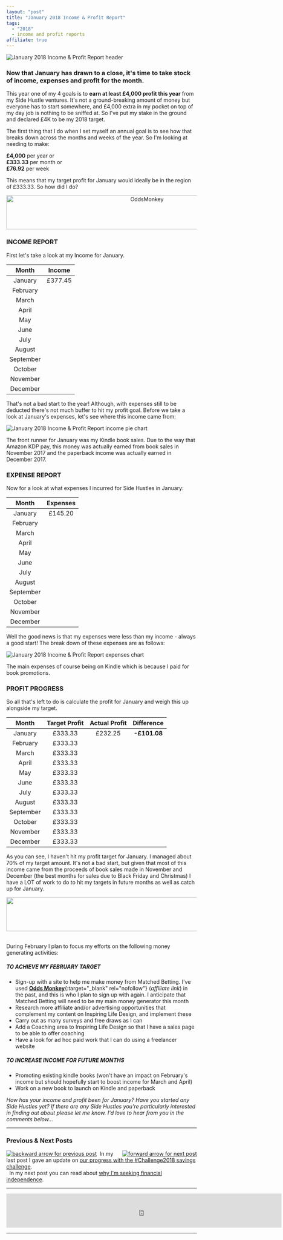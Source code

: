```yaml
---
layout: "post"
title: "January 2018 Income & Profit Report"
tags:
  - "2018"
  - income and profit reports
affiliate: true
---
```

![January 2018 Income & Profit Report header](/i/Income-and-profit-header.png)


### Now that January has drawn to a close, it's time to take stock of income, expenses and profit for the month.

This year one of my 4 goals is to **earn at least £4,000 profit this year** from my Side Hustle ventures. It's not a ground-breaking amount of money but everyone has to start somewhere, and £4,000 extra in my pocket on top of my day job is nothing to be sniffed at. So I've put my stake in the ground and declared £4K to be my 2018 target.

The first thing that I do when I set myself an annual goal is to see how that breaks down across the months and weeks of the year. So I'm looking at needing to make:

**£4,000** per year or <br>
**£333.33** per month or <br>
**£76.92** per week

This means that my target profit for January would ideally be in the region of £333.33. So how did I do?

<!-- START ADVERTISER: OddsMonkey -->
<center>
<a href="https://www.oddsmonkey.com/affiliates/affiliate.php?id=56187_0_1_26" target="_blank" rel="nofollow"><img style="border:0px" src="https://www.oddsmonkey.com/affiliates/media/banners/Web Banner - 728x90.png" width="728" height="90" alt="OddsMonkey"></a>
</center>
<!-- END ADVERTISER: OddsMonkey -->

### INCOME REPORT
First let's take a look at my Income for January.

<table class="table table-colored">
  <thead>
    <tr>
      <th style="text-align: center">Month</th>
      <th style="text-align: center">Income</th>
    </tr>
  </thead>
  <tbody>
    <tr>
      <td style="text-align: center">January</td>
      <td style="text-align: center">£377.45</td>
    </tr>
    <tr>
      <td style="text-align: center">February</td>
      <td style="text-align: center"></td>
    </tr>
    <tr>
      <td style="text-align: center">March</td>
      <td style="text-align: center"></td>
    </tr>
    <tr>
      <td style="text-align: center">April</td>
      <td style="text-align: center"></td>
    </tr>
    <tr>
      <td style="text-align: center">May</td>
      <td style="text-align: center"></td>
    </tr>
        <tr>
      <td style="text-align: center">June</td>
      <td style="text-align: center"></td>
    </tr>
        <tr>
      <td style="text-align: center">July</td>
      <td style="text-align: center"></td>
    </tr>
        <tr>
      <td style="text-align: center">August</td>
      <td style="text-align: center"></td>
    </tr>
        <tr>
      <td style="text-align: center">September</td>
      <td style="text-align: center"></td>
    </tr>
        <tr>
      <td style="text-align: center">October</td>
      <td style="text-align: center"></td>
    </tr>
        <tr>
      <td style="text-align: center">November</td>
      <td style="text-align: center"></td>
    </tr>
        <tr>
      <td style="text-align: center">December</td>
      <td style="text-align: center"></td>
    </tr>
  </tbody>
</table>

That's not a bad start to the year! Although, with expenses still to be deducted there's not much buffer to hit my profit goal. Before we take a look at January's expenses, let's see where this income came from:

![January 2018 Income & Profit Report income pie chart](/i/January-2018-income-pie-chart.png)

The front runner for January was my Kindle book sales. Due to the way that Amazon KDP pay, this money was actually earned from book sales in November 2017 and the paperback income was actually earned in December 2017.

### EXPENSE REPORT
Now for a look at what expenses I incurred for Side Hustles in January:

<table class="table table-colored">
  <thead>
    <tr>
      <th style="text-align: center">Month</th>
      <th style="text-align: center">Expenses</th>
    </tr>
  </thead>
  <tbody>
    <tr>
      <td style="text-align: center">January</td>
      <td style="text-align: center">£145.20</td>
    </tr>
    <tr>
      <td style="text-align: center">February</td>
      <td style="text-align: center"></td>
    </tr>
    <tr>
      <td style="text-align: center">March</td>
      <td style="text-align: center"></td>
    </tr>
    <tr>
      <td style="text-align: center">April</td>
      <td style="text-align: center"></td>
    </tr>
    <tr>
      <td style="text-align: center">May</td>
      <td style="text-align: center"></td>
    </tr>
        <tr>
      <td style="text-align: center">June</td>
      <td style="text-align: center"></td>
    </tr>
        <tr>
      <td style="text-align: center">July</td>
      <td style="text-align: center"></td>
    </tr>
        <tr>
      <td style="text-align: center">August</td>
      <td style="text-align: center"></td>
    </tr>
        <tr>
      <td style="text-align: center">September</td>
      <td style="text-align: center"></td>
    </tr>
        <tr>
      <td style="text-align: center">October</td>
      <td style="text-align: center"></td>
    </tr>
        <tr>
      <td style="text-align: center">November</td>
      <td style="text-align: center"></td>
    </tr>
        <tr>
      <td style="text-align: center">December</td>
      <td style="text-align: center"></td>
    </tr>
  </tbody>
</table>

Well the good news is that my expenses were less than my income - always a good start! The break down of these expenses are as follows:

![January 2018 Income & Profit Report expenses chart](/i/January-2018-expenses-chart.png)

The main expenses of course being on Kindle which is because I paid for book promotions.

### PROFIT PROGRESS
So all that's left to do is calculate the profit for January and weigh this up alongside my target.

<table class="table table-colored">
  <thead>
    <tr>
      <th style="text-align: center">Month</th>
      <th style="text-align: center">Target Profit</th>
      <th style="text-align: center">Actual Profit</th>
      <th style="text-align: center">Difference</th>
    </tr>
  </thead>
  <tbody>
    <tr>
      <td style="text-align: center">January</td>
      <td style="text-align: center">£333.33</td>
      <td style="text-align: center">£232.25</td>
      <td style="text-align: center"><b>-£101.08</b></td>      
    </tr>
    <tr>
      <td style="text-align: center">February</td>
      <td style="text-align: center">£333.33</td>
      <td style="text-align: center"></td>
      <td style="text-align: center"></td>  
    </tr>
    <tr>
      <td style="text-align: center">March</td>
      <td style="text-align: center">£333.33</td>
      <td style="text-align: center"></td>
      <td style="text-align: center"></td>
    </tr>
    <tr>
      <td style="text-align: center">April</td>
      <td style="text-align: center">£333.33</td>
      <td style="text-align: center"></td>
      <td style="text-align: center"></td>
    </tr>
    <tr>
      <td style="text-align: center">May</td>
      <td style="text-align: center">£333.33</td>
      <td style="text-align: center"></td>
      <td style="text-align: center"></td>
    </tr>
        <tr>
      <td style="text-align: center">June</td>
      <td style="text-align: center">£333.33</td>
      <td style="text-align: center"></td>
      <td style="text-align: center"></td>
    </tr>
        <tr>
      <td style="text-align: center">July</td>
      <td style="text-align: center">£333.33</td>
      <td style="text-align: center"></td>
      <td style="text-align: center"></td>
    </tr>
        <tr>
      <td style="text-align: center">August</td>
      <td style="text-align: center">£333.33</td>
      <td style="text-align: center"></td>
      <td style="text-align: center"></td>
    </tr>
        <tr>
      <td style="text-align: center">September</td>
      <td style="text-align: center">£333.33</td>
      <td style="text-align: center"></td>
      <td style="text-align: center"></td>
    </tr>
        <tr>
      <td style="text-align: center">October</td>
      <td style="text-align: center">£333.33</td>
      <td style="text-align: center"></td>
      <td style="text-align: center"></td>
    </tr>
        <tr>
      <td style="text-align: center">November</td>
      <td style="text-align: center">£333.33</td>
      <td style="text-align: center"></td>
      <td style="text-align: center"></td>
    </tr>
        <tr>
      <td style="text-align: center">December</td>
      <td style="text-align: center">£333.33</td>
      <td style="text-align: center"></td>
      <td style="text-align: center"></td>
    </tr>
  </tbody>
</table>

As you can see, I haven't hit my profit target for January. I managed about 70% of my target amount. It's not a bad start, but given that most of this income came from the proceeds of book sales made in November and December (the best months for sales due to Black Friday and Christmas) I have a LOT of work to do to hit my targets in future months as well as catch up for January.

<!-- START ADVERTISER: OddsMonkey -->
<center>
<a href="https://www.oddsmonkey.com/affiliates/affiliate.php?id=56187_0_1_14" target="_blank" rel="nofollow"><img style="border:0px" src="https://www.oddsmonkey.com/affiliates/media/banners/728x90_free_tutorials.jpg" width="728" height="90" alt=""></a>
</center>
<br>
<!-- END ADVERTISER: OddsMonkey -->

During February I plan to focus my efforts on the following money generating activities:

##### TO ACHIEVE MY FEBRUARY TARGET

- Sign-up with a site to help me make money from Matched Betting. I've used [**Odds Monkey**](http://bit.ly/Odds_Monkey){:target="_blank" rel="nofollow"} (<i>affiliate link</i>) in the past, and this is who I plan to sign up with again. I anticipate that Matched Betting will need to be my main money generator this month
- Research more affiliate and/or advertising opportunities that complement my content on Inspiring Life Design, and implement these
- Carry out as many surveys and free draws as I can
- Add a Coaching area to Inspiring Life Design so that I have a sales page to be able to offer coaching
- Have a look for ad hoc paid work that I can do using a freelancer website

##### TO INCREASE INCOME FOR FUTURE MONTHS
- Promoting existing kindle books (won't have an impact on February's income but should hopefully start to boost income for March and April)
- Work on a new book to launch on Kindle and paperback

    
*How has your income and profit been for January? Have you started any Side Hustles yet? If there are any Side Hustles you're particularly interested in finding out about please let me know. I'd love to hear from you in the comments below...*

***

### Previous & Next Posts

<a href="/posts/challenge-third-week.html" style="float: left"><img src='/i/backward.png' alt='backward arrow for previous post' /></a> &nbsp;
<a href="/posts/dreaming-of-fire.html" style="float: right"><img src='/i/forward.png' alt='forward arrow for next post' /></a>
In my last post I gave an update on [our progress with the #Challenge2018 savings challenge](/posts/challenge-third-week.html).<br>
&nbsp;&nbsp;In my next post you can read about [why I'm seeking financial independence](/posts/dreaming-of-fire.html).

***

<!-- START ADVERTISER: Amazon Prime -->
<center>
<iframe src="https://rcm-eu.amazon-adsystem.com/e/cm?o=2&p=48&l=ur1&category=prime&banner=07611K9DCBMPXVQDDD82&f=ifr&linkID=4b1697ce3811b70e39fbc8368d2ba6fc&t=ild0b-21&tracking_id=ild0b-21" width="728" height="90" scrolling="no" border="0" marginwidth="0" style="border:none;" frameborder="0"></iframe>
</center>
<!-- END ADVERTISER: Amazon Prime -->

***




